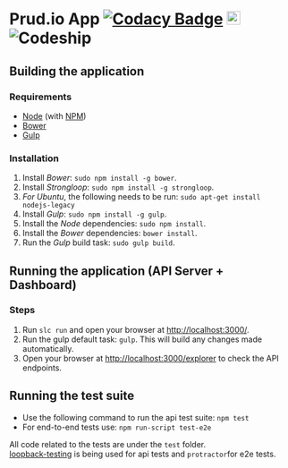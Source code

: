 # Prud.io App [![Codacy Badge](https://www.codacy.com/project/badge/770f6a0903d641bd8bf31f041914a615)](https://www.codacy.com/public/cossou/prudio-app) <a href="https://assembly.com/prudio/bounties"><img src="https://asm-badger.herokuapp.com/prudio/badges/tasks.svg" height="24px" alt="Open Tasks" /></a> <img src="https://codeship.com/projects/4f9ef190-c0f7-0132-4964-4acb6a01a969/status?branch=master" alt="Codeship" />


## Building the application

### Requirements
* [Node](http://nodejs.org/) (with [NPM](https://www.npmjs.org/))
* [Bower](http://bower.io)
* [Gulp](http://gulpjs.com/)

### Installation
1. Install *Bower*: `sudo npm install -g bower`.
2. Install *Strongloop*: `sudo npm install -g strongloop`.
3. *For Ubuntu*, the following needs to be run: `sudo apt-get install nodejs-legacy`
4. Install *Gulp*: `sudo npm install -g gulp`.
5. Install the *Node* dependencies: `sudo npm install`.
6. Install the *Bower* dependencies: `bower install`.
7. Run the *Gulp* build task: `sudo gulp build`.

## Running the application (API Server + Dashboard)

### Steps

1. Run `slc run` and open your browser at [http://localhost:3000/](http://localhost:3000/).
2. Run the gulp default task: `gulp`. This will build any changes made automatically.
3. Open your browser at [http://localhost:3000/explorer](http://localhost:3000/explorer) to check the API endpoints.

## Running the test suite

* Use the following command to run the api test suite: `npm test`
* For end-to-end tests use: `npm run-script test-e2e`

All code related to the tests are under the `test` folder.  
[loopback-testing](https://github.com/strongloop/loopback-testing) is being used for api tests and `protractor`for e2e tests.
